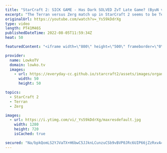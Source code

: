 ```yaml
---
title: "StarCraft 2: SICK GAME - Has Dark SOLVED ZvT Late Game? (ByuN vs Dark)"
excerpt: "The Terran versus Zerg match up in StarCraft 2 seems to be Terran favoured in the late game. In this match of Dark versus ByuN, Dark (Zerg) decides to try out a Mass Brood Lord micro trick versus ByuN (Terran).  Dark's Swarm Hosts vs Maru: https://youtu.be/_HUE_txgIrA  Support my work on Patreon: https://www.patreon.com/lowkotv"
originalUrl: https://youtube.com/watch?v=_Ys59kDdrXg
type: video
length: PT41M46S
publishedDateTime: 2022-08-05T11:59:34Z
heat: 50

featuredContent: "<iframe width=\"800\" height=\"500\" frameborder=\"0\" src=\"https://www.youtube.com/embed/_Ys59kDdrXg\" allow=\"accelerometer; autoplay; encrypted-media; gyroscope; picture-in-picture\" allowfullscreen></iframe>"

provider:
  name: LowkoTV
  domain: lowko.tv
  images:
    - url: https://everyday-cc.github.io/starcraft2/assets/images/organizations/lowko.tv-50x50.jpg
      width: 50
      height: 50

topics:
  - StarCraft 2
  - Terran
  - Zerg

images:
  - url: https://i.ytimg.com/vi/_Ys59kDdrXg/maxresdefault.jpg
    width: 1280
    height: 720
    isCached: true

secured: "Na/bpkQomLS2YJVaTX+H6bwC5JJknLCunzuCSb9vBVP0JRc6UIP66jZzRxvA47yr+PP2gDRyP49Z4Fodki32RdMjRbu79MjkzeE4cUH9K+2sb9KLixyHi/mnHXKKnCycf+YhyTu3ABZ7vsRo38u35SMeE5iPnXOgCqBQBkqQLES4xVgOEEKKQHAGO3YrgccrbR+t8LUVr/qoG+3l5cYH3nRPff8Avrv6ax5/18Hn7Cz0BbrK+BkB5nq+MkQ8CWHAXmo6WqzhszTIpI5facPznRk4nTumEQ9Gc1BpRF4yPpIAPwXzIIk2b5EiDtAcXI4Yf+U5EQrghJEMJPM7eiaXsMwCtmt1xk7A02Bc+IyQrscOubTmx7K2xUcshHLsF/Hr+rxDXNDZdGjkUON0DrzK8FctWTYEaKiW8pbgBQykE8mdZkR8MwmzeNGeCpXsDsnj;MDYjDt9jtVxtix64S8iFjA=="
---
```


